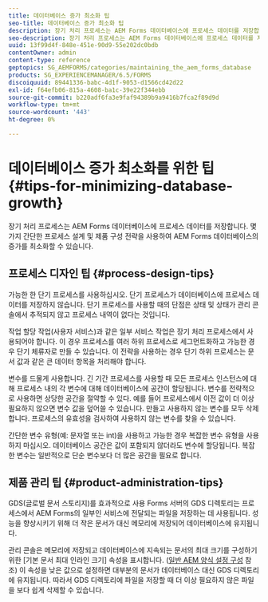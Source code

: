 ```yaml
---
title: 데이터베이스 증가 최소화 팁
seo-title: 데이터베이스 증가 최소화 팁
description: 장기 처리 프로세스는 AEM Forms 데이터베이스에 프로세스 데이터를 저장합니다. 몇 가지 간단한 프로세스 설계 및 제품 구성 전략을 사용하여 AEM Forms 데이터베이스의 증가를 최소화할 수 있습니다.
seo-description: 장기 처리 프로세스는 AEM Forms 데이터베이스에 프로세스 데이터를 저장합니다. 몇 가지 간단한 프로세스 설계 및 제품 구성 전략을 사용하여 AEM Forms 데이터베이스의 증가를 최소화할 수 있습니다.
uuid: 13f99d4f-848e-451e-90d9-55e202dc0bdb
contentOwner: admin
content-type: reference
geptopics: SG_AEMFORMS/categories/maintaining_the_aem_forms_database
products: SG_EXPERIENCEMANAGER/6.5/FORMS
discoiquuid: 89441336-babc-4d1f-9053-d1566cd42d22
exl-id: f64efb06-815a-4608-ba1c-39e22f344ebb
source-git-commit: b220adf6fa3e9faf94389b9a9416b7fca2f89d9d
workflow-type: tm+mt
source-wordcount: '443'
ht-degree: 0%

---
```


# 데이터베이스 증가 최소화를 위한 팁 {#tips-for-minimizing-database-growth}

장기 처리 프로세스는 AEM Forms 데이터베이스에 프로세스 데이터를 저장합니다. 몇 가지 간단한 프로세스 설계 및 제품 구성 전략을 사용하여 AEM Forms 데이터베이스의 증가를 최소화할 수 있습니다.

## 프로세스 디자인 팁 {#process-design-tips}

가능한 한 단기 프로세스를 사용하십시오. 단기 프로세스가 데이터베이스에 프로세스 데이터를 저장하지 않습니다. 단기 프로세스를 사용할 때의 단점은 상태 및 상태가 관리 콘솔에서 추적되지 않고 프로세스 내역이 없다는 것입니다.

작업 할당 작업(사용자 서비스)과 같은 일부 서비스 작업은 장기 처리 프로세스에서 사용되어야 합니다. 이 경우 프로세스를 여러 하위 프로세스로 세그먼트화하고 가능한 경우 단기 체류자로 만들 수 있습니다. 이 전략을 사용하는 경우 단기 하위 프로세스는 문서 값과 같은 큰 데이터 항목을 처리해야 합니다.

변수를 드물게 사용합니다. 긴 기간 프로세스를 사용할 때 모든 프로세스 인스턴스에 대해 프로세스 내의 각 변수에 대해 데이터베이스에 공간이 할당됩니다. 변수를 전략적으로 사용하면 상당한 공간을 절약할 수 있다. 예를 들어 프로세스에서 이전 값이 더 이상 필요하지 않으면 변수 값을 덮어쓸 수 있습니다. 만들고 사용하지 않는 변수를 모두 삭제합니다. 프로세스의 유효성을 검사하여 사용하지 않는 변수를 찾을 수 있습니다.

간단한 변수 유형(예: 문자열 또는 int)을 사용하고 가능한 경우 복잡한 변수 유형을 사용하지 마십시오. 데이터베이스 공간은 값이 포함되지 않더라도 변수에 할당됩니다. 복잡한 변수는 일반적으로 단순 변수보다 더 많은 공간을 필요로 합니다.

## 제품 관리 팁 {#product-administration-tips}

GDS(글로벌 문서 스토리지)를 효과적으로 사용 Forms 서버의 GDS 디렉토리는 프로세스에서 AEM Forms의 일부인 서비스에 전달되는 파일을 저장하는 데 사용됩니다. 성능을 향상시키기 위해 더 작은 문서가 대신 메모리에 저장되어 데이터베이스에 유지됩니다.

관리 콘솔은 메모리에 저장되고 데이터베이스에 지속되는 문서의 최대 크기를 구성하기 위한 [기본 문서 최대 인라인 크기] 속성을 표시합니다. ([일반 AEM 양식 설정 구성](/help/forms/using/admin-help/configure-general-aem-forms-settings.md#configure-general-aem-forms-settings) 참조) 이 속성을 낮은 값으로 설정하면 대부분의 문서가 데이터베이스 대신 GDS 디렉토리에 유지됩니다. 따라서 GDS 디렉토리에 파일을 저장할 때 더 이상 필요하지 않은 파일을 보다 쉽게 삭제할 수 있습니다.
